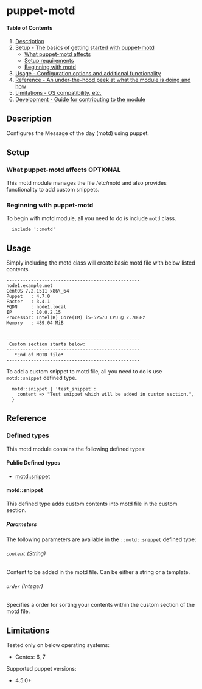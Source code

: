 # puppet-motd

#### Table of Contents

1. [Description](#description)
1. [Setup - The basics of getting started with puppet-motd](#setup)
    * [What puppet-motd affects](#what-puppet-motd-affects)
    * [Setup requirements](#setup-requirements)
    * [Beginning with motd](#beginning-with-motd)
1. [Usage - Configuration options and additional functionality](#usage)
1. [Reference - An under-the-hood peek at what the module is doing and how](#reference)
1. [Limitations - OS compatibility, etc.](#limitations)
1. [Development - Guide for contributing to the module](#development)

## Description

Configures the Message of the day (motd) using puppet.

## Setup

### What puppet-motd affects **OPTIONAL**

This motd module manages the file /etc/motd and also provides functionality to add custom snippets.

### Beginning with puppet-motd

To begin with motd module, all you need to do is include `motd` class.
```
  include '::motd'
```

## Usage

Simply including the motd class will create basic motd file with below listed contents.
```
-------------------------------------------------
node1.example.net
CentOS 7.2.1511 x86\_64
Puppet   : 4.7.0
Facter   : 3.4.1
FQDN     : node1.local
IP       : 10.0.2.15
Processor: Intel(R) Core(TM) i5-5257U CPU @ 2.70GHz
Memory   : 489.04 MiB


-------------------------------------------------
 Custom section starts below:
-------------------------------------------------
   *End of MOTD file*
-------------------------------------------------
```

To add a custom snippet to motd file, all you need to do is use `motd::snippet` defined type.

```
  motd::snippet { 'test_snippet':
    content => "Test snippet which will be added in custom section.",
  }
```


## Reference

### Defined types

This motd module contains the following defined types:

#### Public Defined types

* [motd::snippet](#motdsnippet)

#### motd::snippet

This defined type adds custom contents into motd file in the custom section.

##### Parameters

The following parameters are available in the `::motd::snippet` defined type:

###### `content` (String)

Content to be added in the motd file. Can be either a string or a template.

###### `order` (Integer)

Specifies a order for sorting your contents within the custom section of the motd file.

## Limitations

Tested only on below operating systems:
* Centos: 6, 7

Supported puppet versions:
* 4.5.0+
